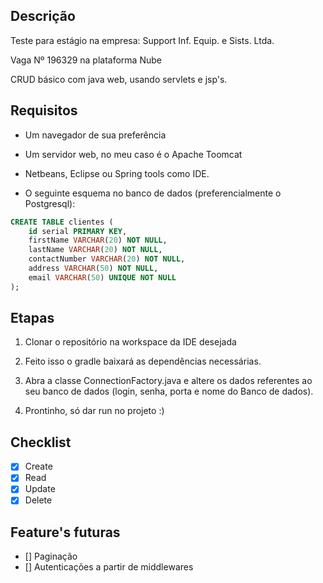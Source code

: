 ## Descrição
Teste para estágio na empresa: Support Inf. Equip. e Sists. Ltda.

Vaga Nº 196329 na plataforma Nube

CRUD básico com java web, usando servlets e jsp's. 

## Requisitos

- Um navegador de sua preferência

- Um servidor web, no meu caso é o Apache Toomcat

- Netbeans, Eclipse ou Spring tools como IDE.

- O seguinte esquema no banco de dados (preferencialmente o Postgresql):

```SQL
CREATE TABLE clientes (
	id serial PRIMARY KEY,
	firstName VARCHAR(20) NOT NULL, 
	lastName VARCHAR(20) NOT NULL,
	contactNumber VARCHAR(20) NOT NULL,
	address VARCHAR(50) NOT NULL,
	email VARCHAR(50) UNIQUE NOT NULL
);
```

## Etapas

1. Clonar o repositório na workspace da IDE desejada

2. Feito isso o gradle baixará as dependências necessárias.

3. Abra a classe ConnectionFactory.java e altere os dados referentes ao seu banco de dados (login, senha, porta e nome do Banco de dados). 

4. Prontinho, só dar run no projeto :)

## Checklist
- [x] Create
- [x] Read
- [x] Update
- [x] Delete
## Feature's futuras
- [] Paginação
- [] Autenticações a partir de middlewares